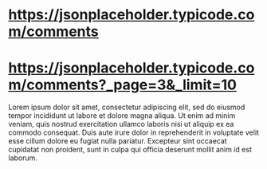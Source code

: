 # https://jsonplaceholder.typicode.com/comments
# https://jsonplaceholder.typicode.com/comments?_page=3&_limit=10

Lorem ipsum dolor sit amet, consectetur adipiscing elit, sed do eiusmod tempor incididunt ut labore et dolore magna aliqua. Ut enim ad minim veniam, quis nostrud exercitation ullamco laboris nisi ut aliquip ex ea commodo consequat. Duis aute irure dolor in reprehenderit in voluptate velit esse cillum dolore eu fugiat nulla pariatur. Excepteur sint occaecat cupidatat non proident, sunt in culpa qui officia deserunt mollit anim id est laborum.

 <link rel="stylesheet" href="https://fonts.googleapis.com/css2?family=Kanit&display=swap">